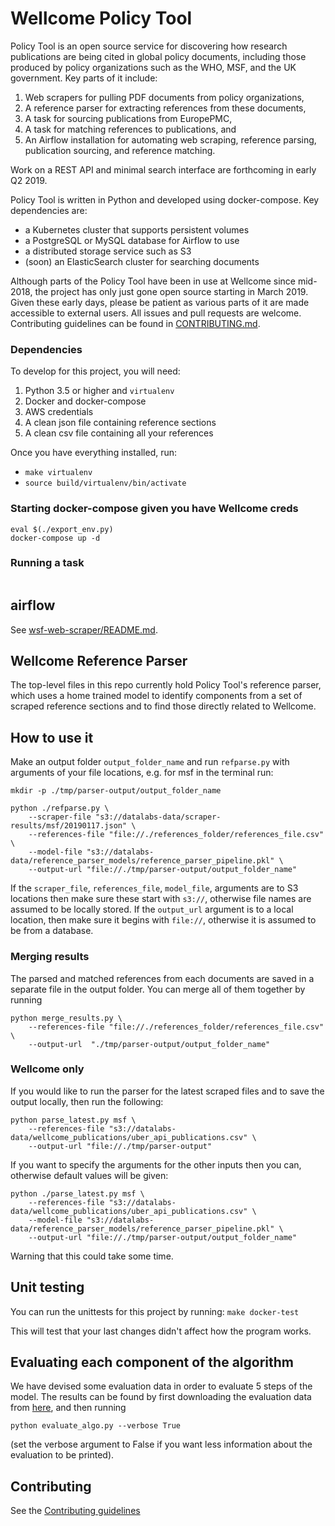 # Wellcome Policy Tool

Policy Tool is an open source service for discovering how research
publications are being cited in global policy documents, including those
produced by policy organizations such as the WHO, MSF, and the UK
government. Key parts of it include:

1. Web scrapers for pulling PDF documents from policy organizations,
1. A reference parser for extracting references from these documents,
1. A task for sourcing publications from EuropePMC,
1. A task for matching references to publications, and
1. An Airflow installation for automating web scraping, reference
   parsing, publication sourcing, and reference matching.

Work on a REST API and minimal search interface are forthcoming in early
Q2 2019.

Policy Tool is written in Python and developed using docker-compose. Key
dependencies are:

- a Kubernetes cluster that supports persistent volumes
- a PostgreSQL or MySQL database for Airflow to use
- a distributed storage service such as S3
- (soon) an ElasticSearch cluster for searching documents

Although parts of the Policy Tool have been in use at Wellcome since
mid-2018, the project has only just gone open source starting in March
2019. Given these early days, please be patient as various parts of it
are made accessible to external users. All issues and pull requests
are welcome. Contributing guidelines can be found in
[CONTRIBUTING.md](./CONTRIBUTING.md).

### Dependencies
To develop for this project, you will need:
1. Python 3.5 or higher and `virtualenv`
1. Docker and docker-compose
1. AWS credentials
1. A clean json file containing reference sections
1. A clean csv file containing all your references

Once you have everything installed, run:
  * `make virtualenv`
  * `source build/virtualenv/bin/activate`

### Starting docker-compose given you have Wellcome creds

```
eval $(./export_env.py)
docker-compose up -d
```

### Running a task

```

```


## airflow

See [wsf-web-scraper/README.md](wsf-web-scraper/README.md).

## Wellcome Reference Parser

The top-level files in this repo currently hold Policy Tool's reference
parser, which uses a home trained model to identify components from a
set of scraped reference sections and to find those directly related to
Wellcome.

## How to use it

Make an output folder `output_folder_name` and run `refparse.py` with arguments of your file locations, e.g. for msf in the terminal run:

```
mkdir -p ./tmp/parser-output/output_folder_name

python ./refparse.py \
    --scraper-file "s3://datalabs-data/scraper-results/msf/20190117.json" \
    --references-file "file://./references_folder/references_file.csv" \
    --model-file "s3://datalabs-data/reference_parser_models/reference_parser_pipeline.pkl" \
    --output-url "file://./tmp/parser-output/output_folder_name"
```

If the `scraper_file`, `references_file`, `model_file`, arguments are to S3 locations then make sure these start with `s3://`, otherwise file names are assumed to be locally stored. If the `output_url` argument is to a local location, then make sure it begins with `file://`, otherwise it is assumed to be from a database.

### Merging results
The parsed and matched references from each documents are saved in a separate file in the output folder. You can merge all of them together by running
```
python merge_results.py \
    --references-file "file://./references_folder/references_file.csv" \
    --output-url  "./tmp/parser-output/output_folder_name"
```

### Wellcome only

If you would like to run the parser for the latest scraped files and to save the output locally, then run the following:
```
python parse_latest.py msf \
    --references-file "s3://datalabs-data/wellcome_publications/uber_api_publications.csv" \
    --output-url "file://./tmp/parser-output"
```

If you want to specify the arguments for the other inputs then you can, otherwise default values will be given:

```
python ./parse_latest.py msf \
    --references-file "s3://datalabs-data/wellcome_publications/uber_api_publications.csv" \
    --model-file "s3://datalabs-data/reference_parser_models/reference_parser_pipeline.pkl" \
    --output-url "file://./tmp/parser-output/output_folder_name"
```

Warning that this could take some time.

## Unit testing
You can run the unittests for this project by running:
`make docker-test`

This will test that your last changes didn't affect how the program works.

## Evaluating each component of the algorithm

We have devised some evaluation data in order to evaluate 5 steps of the model. The results can be found by first downloading the evaluation data from [here](https://s3-eu-west-1.amazonaws.com/datalabs-data/policy_tool_tests), and then running
```
python evaluate_algo.py --verbose True
```
(set the verbose argument to False if you want less information about the evaluation to be printed).

## Contributing
See the [Contributing guidelines](./CONTRIBUTING.md)
